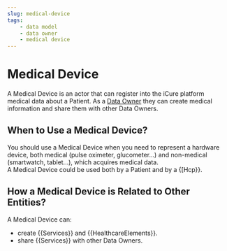 ```yaml
---
slug: medical-device
tags:
    - data model
    - data owner
    - medical device
---
```

# Medical Device

A Medical Device is an actor that can register into the iCure platform medical data about a Patient.
As a [Data Owner](/{{sdk}}/glossary#data-owner) they can create medical information and share them with other Data Owners.

## When to Use a Medical Device?

You should use a Medical Device when you need to represent a hardware device, both medical (pulse oximeter, glucometer...) 
and non-medical (smartwatch, tablet...), which acquires medical data.  
A Medical Device could be used both by a Patient and by a {[Hcp}}.

## How a Medical Device is Related to Other Entities?

A Medical Device can:
- create {{Services}} and {{HealthcareElements}}.
- share {{Services}} with other Data Owners.
